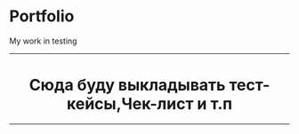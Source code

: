 # Portfolio
 My work in  testing
<br>
</spoiler>
<spoiler title="Сюда буду выкладывать тест-кейсы,Чек-лист и т.п">
<hr>
<h1 align="center">Сюда буду выкладывать тест-кейсы,Чек-лист и т.п</h1>
<hr>
